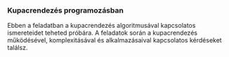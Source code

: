 ### Kupacrendezés programozásban

Ebben a feladatban a kupacrendezés algoritmusával kapcsolatos ismereteidet teheted próbára. A feladatok során a kupacrendezés működésével, komplexitásával és alkalmazásaival kapcsolatos kérdéseket találsz.
